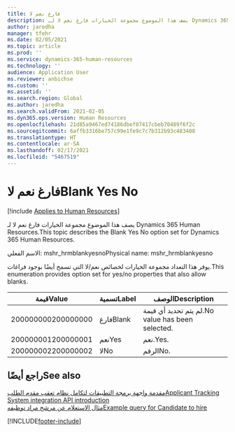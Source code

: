 ```yaml
---
title: فارغ نعم لا
description: يصف هذا الموضوع مجموعة الخيارات فارغ نعم لا لـ Dynamics 365 Human Resources.
author: jaredha
manager: tfehr
ms.date: 02/05/2021
ms.topic: article
ms.prod: ''
ms.service: dynamics-365-human-resources
ms.technology: ''
audience: Application User
ms.reviewer: anbichse
ms.custom: ''
ms.assetid: ''
ms.search.region: Global
ms.author: jaredha
ms.search.validFrom: 2021-02-05
ms.dyn365.ops.version: Human Resources
ms.openlocfilehash: 21d85a9467ed74186dbef07417cbeb70489f6f2c
ms.sourcegitcommit: 6affb3316be757c99e1fe9c7c7b312b93c483408
ms.translationtype: HT
ms.contentlocale: ar-SA
ms.lasthandoff: 02/17/2021
ms.locfileid: "5467519"
---
```

# <a name="blank-yes-no"></a><span data-ttu-id="b0e08-103">فارغ نعم لا</span><span class="sxs-lookup"><span data-stu-id="b0e08-103">Blank Yes No</span></span>

[!include [Applies to Human Resources](../includes/applies-to-hr.md)]

<span data-ttu-id="b0e08-104">يصف هذا الموضوع مجموعة الخيارات فارغ نعم لا لـ Dynamics 365 Human Resources.</span><span class="sxs-lookup"><span data-stu-id="b0e08-104">This topic describes the Blank Yes No option set for Dynamics 365 Human Resources.</span></span>

<span data-ttu-id="b0e08-105">الاسم الفعلي: mshr_hrmblankyesno</span><span class="sxs-lookup"><span data-stu-id="b0e08-105">Physical name: mshr_hrmblankyesno</span></span>

<span data-ttu-id="b0e08-106">يوفر هذا التعداد مجموعة الخيارات لخصائص نعم/لا التي تسمح أيضًا بوجود فراغات.</span><span class="sxs-lookup"><span data-stu-id="b0e08-106">This enumeration provides option set for yes/no properties that also allow blanks.</span></span>

| <span data-ttu-id="b0e08-107">قيمة</span><span class="sxs-lookup"><span data-stu-id="b0e08-107">Value</span></span> | <span data-ttu-id="b0e08-108">تسمية</span><span class="sxs-lookup"><span data-stu-id="b0e08-108">Label</span></span> | <span data-ttu-id="b0e08-109">الوصف</span><span class="sxs-lookup"><span data-stu-id="b0e08-109">Description</span></span> |
| --- | --- | --- |
| <span data-ttu-id="b0e08-110">200000000</span><span class="sxs-lookup"><span data-stu-id="b0e08-110">200000000</span></span> | <span data-ttu-id="b0e08-111">فارغ</span><span class="sxs-lookup"><span data-stu-id="b0e08-111">Blank</span></span> | <span data-ttu-id="b0e08-112">لم يتم تحديد أي قيمة.</span><span class="sxs-lookup"><span data-stu-id="b0e08-112">No value has been selected.</span></span> |
| <span data-ttu-id="b0e08-113">200000001</span><span class="sxs-lookup"><span data-stu-id="b0e08-113">200000001</span></span> | <span data-ttu-id="b0e08-114">نعم</span><span class="sxs-lookup"><span data-stu-id="b0e08-114">Yes</span></span> | <span data-ttu-id="b0e08-115">نعم.</span><span class="sxs-lookup"><span data-stu-id="b0e08-115">Yes.</span></span> |
| <span data-ttu-id="b0e08-116">200000002</span><span class="sxs-lookup"><span data-stu-id="b0e08-116">200000002</span></span> | <span data-ttu-id="b0e08-117">لا</span><span class="sxs-lookup"><span data-stu-id="b0e08-117">No</span></span> | <span data-ttu-id="b0e08-118">الرقم</span><span class="sxs-lookup"><span data-stu-id="b0e08-118">No.</span></span> |

## <a name="see-also"></a><span data-ttu-id="b0e08-119">راجع أيضًا</span><span class="sxs-lookup"><span data-stu-id="b0e08-119">See also</span></span>

[<span data-ttu-id="b0e08-120">مقدمة واجهة برمجة التطبيقات لتكامل نظام تعقب مقدم الطلب</span><span class="sxs-lookup"><span data-stu-id="b0e08-120">Applicant Tracking System integration API introduction</span></span>](hr-admin-integration-ats-api-introduction.md)<br>
[<span data-ttu-id="b0e08-121">مثال الاستعلام عن مرشح مراد توظيفه</span><span class="sxs-lookup"><span data-stu-id="b0e08-121">Example query for Candidate to hire</span></span>](hr-admin-integration-ats-api-candidate-to-hire-example-query.md)


[!INCLUDE[footer-include](../includes/footer-banner.md)]